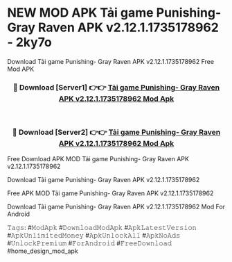# NEW MOD APK Tải game Punishing- Gray Raven APK v2.12.1.1735178962 - 2ky7o
Download Tải game Punishing- Gray Raven APK v2.12.1.1735178962 Free Mod APK

<div align="center">
<h3>🔴 Download [Server1] 👉👉 <a href="https://apk-comot.site?title=Tải_game_Punishing-_Gray_Raven_APK_v2.12.1.1735178962">Tải game Punishing- Gray Raven APK v2.12.1.1735178962 Mod Apk</a></h3><br>

<h3>🔴 Download [Server2] 👉👉 <a href="https://apk-comot.site?title=Tải_game_Punishing-_Gray_Raven_APK_v2.12.1.1735178962">Tải game Punishing- Gray Raven APK v2.12.1.1735178962 Mod Apk</a></h3>
</div>


Free Download APK MOD Tải game Punishing- Gray Raven APK v2.12.1.1735178962

Download Tải game Punishing- Gray Raven APK v2.12.1.1735178962 

Free APK MOD Tải game Punishing- Gray Raven APK v2.12.1.1735178962 

Download Tải game Punishing- Gray Raven APK v2.12.1.1735178962 Mod For Android

𝚃𝚊𝚐𝚜: #𝙼𝚘𝚍𝙰𝚙𝚔 #𝙳𝚘𝚠𝚗𝚕𝚘𝚊𝚍𝙼𝚘𝚍𝙰𝚙𝚔 #𝙰𝚙𝚔𝙻𝚊𝚝𝚎𝚜𝚝𝚅𝚎𝚛𝚜𝚒𝚘𝚗 #𝙰𝚙𝚔𝚄𝚗𝚕𝚒𝚖𝚒𝚝𝚎𝚍𝙼𝚘𝚗𝚎𝚢 #𝙰𝚙𝚔𝚄𝚗𝚕𝚘𝚌𝚔𝙰𝚕𝚕 #𝙰𝚙𝚔𝙽𝚘𝙰𝚍𝚜 #𝚄𝚗𝚕𝚘𝚌𝚔𝙿𝚛𝚎𝚖𝚒𝚞𝚖 #𝙵𝚘𝚛𝙰𝚗𝚍𝚛𝚘𝚒𝚍 #𝙵𝚛𝚎𝚎𝙳𝚘𝚠𝚗𝚕𝚘𝚊𝚍 #home_design_mod_apk